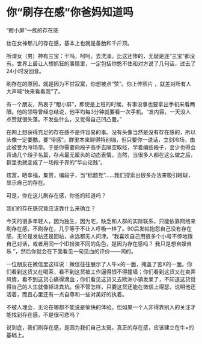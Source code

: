 # 你“刷存在感”你爸妈知道吗

“瞪小屏”一族的存在感 

丝在女神那儿的存在感，基本上也就是备胎和千斤顶。 

所谓女（男）神有三宝：干吗，呵呵，去洗澡。比这还惨的，无疑是连“三宝”都没有。世界上最让人想抓狂的事情里，一定包括你憋不住和对方说了几句话，过去了24小时没回音。 

刷存在的原因，就是因为不甘寂寞，你想被点“赞”。你上传照片 ，就差对所有人大声喊“快来看看我”了。 

有一个朋友，热衷于“瞪小屏”，即使是上班的时候，有事没事也要拿出手机来看两眼。他的领导曾经总结说，他平均每3分钟就要看一次手机。“发内容，一天没人点赞就很失落。不发些什么，又觉得自己凹凸曼。” 

在网上想获得充足的存在感不是件容易的事。没有头像当然是没有存在感的，所以头像一定要酷，要“带感”。群里本来聊得特别嗨，但只要你一说话，立刻冷场，由此被誉为冷场帝。于是你需要向段子高手去隔空取经，学着编些段子，至少也得会背诵几个段子名篇，存点最无厘头的动态表情。当然，当很多人都在这么做之后，群里也就变成了一场段子界的“华山论贱”。 

炫富，晒幸福，集赞，编段子，当“标题党”……我们探索出很多办法来吸引眼球，显示自己的存在。 

可是，你在这儿刷存在感，你爸妈知道吗？ 

我们的存在感究竟应该靠什么来确立？ 

今天的很多年轻人，因为独生，因为宅，缺乏和人群的实际联系，只能依靠网络来刷存在感。不刷存在，几乎等于不让人呼吸一样了。90后发帖抱怨自己没有存在感，无论是发帖还是回帖，永远都无人问津。“我喜欢自己用很多个小号不停地跟自己对话，或者用同一个ID扮演不同的角色，是因为存在感吗？ 我只是想自娱自乐 ”，然后你就会在下面看见一句见血的评价——闲的。 

一位朋友在微信里这样说：微信往往展示了人牛×的一面，掩盖了苦X的一面。你们看到这货又在喝茶，看不到这货被工作逼得恨不得撞墙；你们看到这货又在卖弄风情，看不到这货心痛得滴血；你们看见这货又去欧洲小镇发呆了，不知道这货觉得自己的人生就像掉进粪坑。但不管怎样，只要这货还能在微信上得瑟，说明他还活着，而且心里还有一点自尊和一些对美好的执着。 

不被人理会，无论在哪都不能说是愉快的体验。但如果一个人非得靠别人的关注才能找到存在感，不是很可悲吗？ 

说到底，我们刷存在感，是因为我们自己太弱。真正的存在感，应该建立在牛×的基础上。